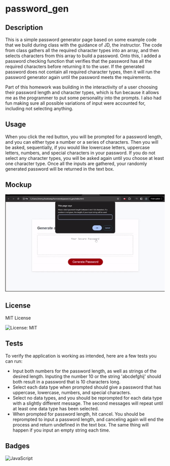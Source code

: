 # password_gen

## Description
This is a simple password generator page based on some example code that we build during class with the guidance of JD, the instructor. The code from class gathers all the required character types into an array, and then selects characters from this array to build a password. Onto this, I added a password checking function that verifies that the password has all the required characters before returning it to the user. If the generated password does not contain all required character types, then it will run the password generator again until the password meets the requirements. 

Part of this homework was building in the interactivity of a user choosing their password length and character types, which is fun because it allows me as the programmer to put some personality into the prompts. I also had fun making sure all possible variations of input were accounted for, including not selecting anything.

## Usage
When you click the red button, you will be prompted for a password length, and you can either type a number or a series of characters. Then you will be asked, sequentially, if you would like lowercase letters, uppercase letters, numbers, and special characters in your password. If you do not select any character types, you will be asked again until you choose at least one character type. Once all the inputs are gathered, your randomly generated password will be returned in the text box.

## Mockup
![Demonstration](./assets/passgengif2.gif)

## License
MIT License

![License: MIT](https://img.shields.io/badge/License-MIT-yellow.svg)

## Tests
To  verify the application is working as intended, here are a few tests you can run:

- Input both numbers for the password length, as well as strings of the desired length. Inputing the number 10 or the string 'abcdefghij' should both result in a password that is 10 characters long.
- Select each data type when prompted should give a password that has uppercase, lowercase, numbers, and special characters.
- Select no data types, and you should be reprompted for each data type with a slightly different message. The second messages will repeat until at least one data type has been selected.
- When prompted for password length, hit cancel. You should be reprompted to input a password length, and canceling again will end the process and return undefined in the text box. The same thing will happen if you input an empty string each time.

## Badges

![JavaScript](https://img.shields.io/badge/javascript-%23323330.svg?style=for-the-badge&logo=javascript&logoColor=%23F7DF1E)